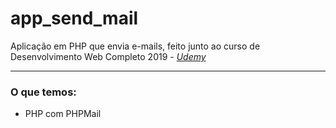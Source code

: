 # app_send_mail
Aplicação em PHP que envia e-mails, feito junto ao curso de Desenvolvimento Web Completo 2019 - <em><a href="https://www.udemy.com/">Udemy</a></em>
<hr>

<h3>O que temos:</h3>
<ul>
	<li>PHP com PHPMail</li>
</ul>
